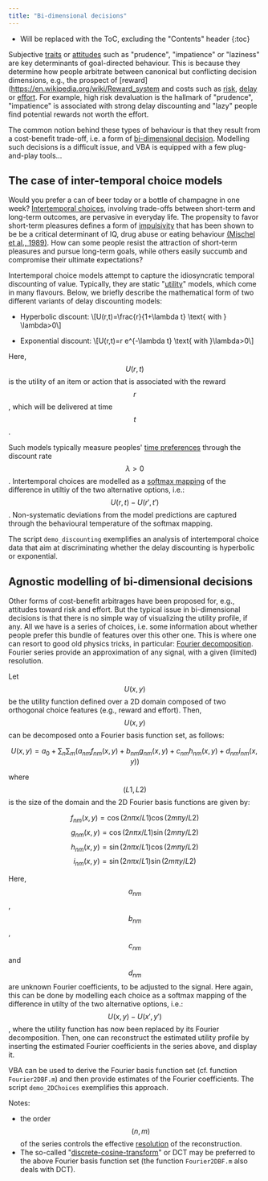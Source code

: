 ```yaml
---
title: "Bi-dimensional decisions"
---
```

* Will be replaced with the ToC, excluding the "Contents" header
{:toc}


Subjective [traits](https://en.wikipedia.org/wiki/Trait_theory) or [attitudes](https://en.wikipedia.org/wiki/Attitude_(psychology)) such as "prudence", "impatience" or "laziness" are key determinants of goal-directed behaviour. This is because they determine how people arbitrate between canonical but conflicting decision dimensions, e.g., the prospect of [reward](https://en.wikipedia.org/wiki/Reward_system and costs such as [risk](https://en.wikipedia.org/wiki/Risk), [delay](https://en.wikipedia.org/wiki/Temporal_discounting) or [effort](https://en.wikipedia.org/wiki/Principle_of_least_effort). For example, high risk devaluation is the hallmark of "prudence", "impatience" is associated with strong delay discounting and "lazy" people find potential rewards not worth the effort.

The common notion behind these types of behaviour is that they result from a cost-benefit trade-off, i.e. a form of [bi-dimensional decision](https://en.wikipedia.org/wiki/Multiple-criteria_decision_analysis). Modelling such decisions is a difficult issue, and VBA is equipped with a few plug-and-play tools...



## The case of inter-temporal choice models

Would you prefer a can of beer today or a bottle of champagne in one week? [Intertemporal choices](https://en.wikipedia.org/wiki/Intertemporal_choice), involving trade-offs between short-term and long-term outcomes, are pervasive in everyday life. The propensity to favor short-term pleasures defines a form of [impulsivity](https://en.wikipedia.org/wiki/Impulsivity) that has been shown to be be a critical determinant of IQ, drug abuse or eating behaviour [(Mischel et al., 1989)](https://www.ncbi.nlm.nih.gov/pubmed/2658056). How can some people resist the attraction of short-term pleasures and pursue long-term goals, while others easily succumb and compromise their ultimate expectations?

Intertemporal choice models attempt to capture the idiosyncratic temporal discounting of value. Typically, they are static "[utility](https://en.wikipedia.org/wiki/Utility)" models, which come in many flavours. Below, we briefly describe the mathematical form of two different variants of delay discounting models:

- Hyperbolic discount:
  \\[U(r,t)=\frac{r}{1+\lambda t} \text{ with } \lambda>0\\]

- Exponential discount:
  \\[U(r,t)=r e^{-\lambda t} \text{ with }\lambda>0\\]

Here, $$U(r,t)$$ is the utility of an item or action that is associated with the reward $$r$$, which will be delivered at time $$t$$.

Such models typically measure peoples' [time preferences](https://en.wikipedia.org/wiki/Time_preference) through the discount rate $$\lambda>0$$. Intertemporal choices are modelled as a [softmax mapping](https://en.wikipedia.org/wiki/Softmax_function) of the difference in utiltiy of the two alternative options, i.e.: $$U(r,t)-U(r',t')$$. Non-systematic deviations from the model predictions are captured through the behavioural temperature of the softmax mapping.

The script `demo_discounting` exemplifies an analysis of intertemporal choice data that aim at discriminating whether the delay discounting is hyperbolic or exponential.


## Agnostic modelling of bi-dimensional decisions

Other forms of cost-benefit arbitrages have been proposed for, e.g., attitudes toward risk and effort. But the typical issue in bi-dimensional decisions is that there is no simple way of visualizing the utility profile, if any. All we have is a series of choices, i.e. some information about whether people prefer this bundle of features over this other one. This is where one can resort to good old physics tricks, in particular: [Fourier decomposition](https://en.wikipedia.org/wiki/Fourier_series). Fourier series provide an approximation of any signal, with a given (limited) resolution.

Let $$U(x,y)$$ be the utility function defined over a 2D domain composed of two orthogonal choice features (e.g., reward and effort). Then, $$U(x,y)$$ can be decomposed onto a Fourier basis function set, as follows:

$$U(x,y) = a_0 + \sum_n{ \sum_m{ (a_{nm} f_{nm}(x,y)+b_{nm} g_{nm}(x,y)+c_{nm} h_{nm}(x,y)+d_{nm} i_{nm}(x,y)) }}$$

where $$(L1,L2)$$ is the size of the domain and the 2D Fourier basis functions are given by:

$$f_{nm}(x,y) = \cos(2n \pi x/L1) \cos(2m \pi y/L2) $$
$$g_{nm}(x,y) = \cos(2n \pi x/L1) \sin(2m \pi y/L2) $$
$$h_{nm}(x,y) = \sin(2n \pi x/L1) \cos(2m \pi y/L2) $$
$$i_{nm}(x,y) = \sin(2n \pi x/L1) \sin(2m \pi y/L2) $$

Here, $$a_{nm}$$, $$b_{nm}$$, $$c_{nm}$$ and $$d_{nm}$$ are unknown Fourier coefficients, to be adjusted to the signal. Here again, this can be done by modelling each choice as a softmax mapping of the difference in utilty of the two alternative options, i.e.: $$U(x,y)-U(x',y')$$, where the utility function has now been replaced by its Fourier decomposition. Then, one can reconstruct the estimated utility profile by inserting the estimated Fourier coefficients in the series above, and display it.

VBA can be used to derive the Fourier basis function set (cf. function `Fourier2DBF.m`) and then  provide estimates of the Fourier coefficients. The script `demo_2DChoices` exemplifies this approach.

Notes:

- the order $$(n,m)$$ of the series controls the effective [resolution](https://en.wikipedia.org/wiki/Image_resolution) of the reconstruction.
- The so-called "[discrete-cosine-transform](https://en.wikipedia.org/wiki/Discrete_cosine_transform)" or DCT may be preferred to the above Fourier basis function set (the function `Fourier2DBF.m` also deals with DCT).










